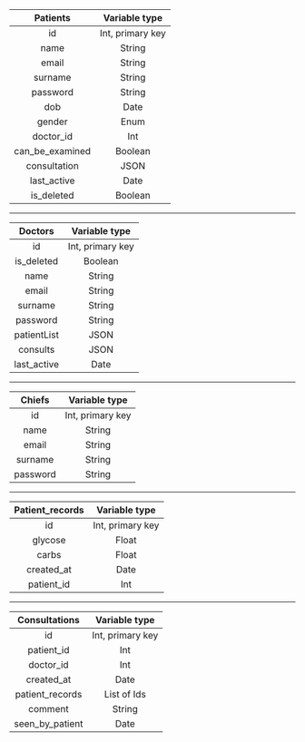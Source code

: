 | Patients             | Variable type    |
| :-------------:      |  :-------------: |
| id                   | Int, primary key |
| name                 | String           |
| email                | String           |
| surname              | String           |
| password             | String           |
| dob                  | Date             |
| gender               | Enum             |
| doctor_id            | Int              |
| can_be_examined      | Boolean          |
| consultation         | JSON             |
| last_active          | Date             |
| is_deleted           | Boolean          |


--------

| Doctors         | Variable type    |
| :-------------: |  :-------------: |
| id              | Int, primary key |
| is_deleted      | Boolean          |
| name            | String           |
| email           | String           |
| surname         | String           |
| password        | String           |
| patientList     | JSON             |
| consults        | JSON             |
| last_active     | Date             |

--------

| Chiefs          | Variable type    |
| :-------------: |  :-------------: |
| id              | Int, primary key |
| name            | String           |
| email           | String           |
| surname         | String           |
| password        | String           |

--------

| Patient_records | Variable type    |
| :-------------: |  :-------------: |
| id              | Int, primary key |
| glycose         | Float            |
| carbs        | Float            |
| created_at      | Date             |
| patient_id      | Int              |

----

| Consultations   | Variable type    |
| :-------------: |  :-------------: |
| id              | Int, primary key |
| patient_id      | Int              |
| doctor_id       | Int              |
| created_at      | Date             |
| patient_records | List of Ids      |
| comment         | String           |
| seen_by_patient | Date             |
